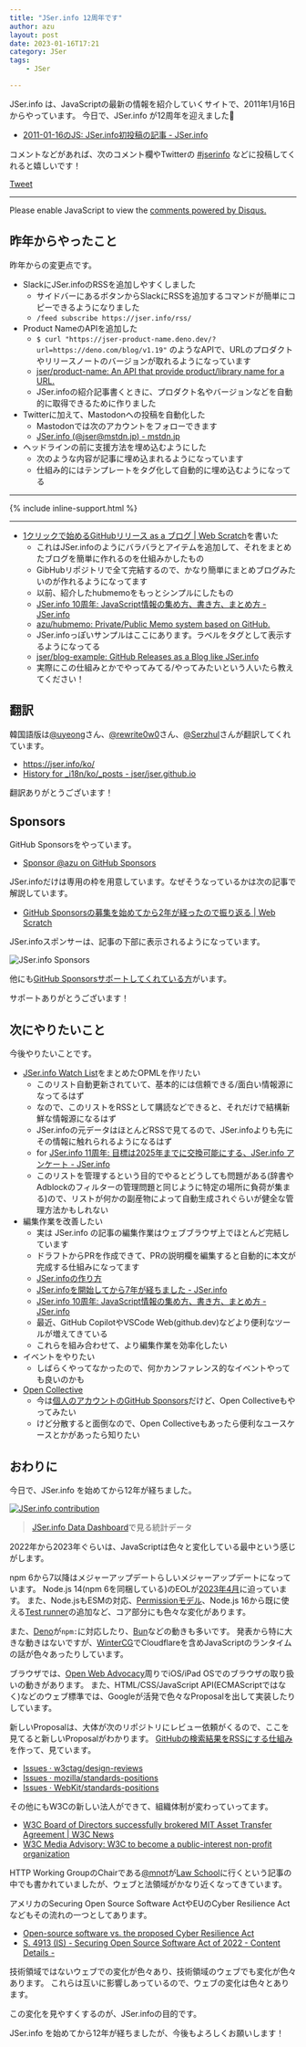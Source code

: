```yaml
---
title: "JSer.info 12周年です"
author: azu
layout: post
date: 2023-01-16T17:21
category: JSer
tags:
    - JSer

---
```


JSer.info は、JavaScriptの最新の情報を紹介していくサイトで、2011年1月16日からやっています。
今日で、JSer.info が12周年を迎えました🎉

- [2011-01-16のJS: JSer.info初投稿の記事 - JSer.info](https://jser.info/post/2774561807)

コメントなどがあれば、次のコメント欄やTwitterの [#jserinfo](https://twitter.com/search?q=%23jserinfo&src=typed_query&f=live) などに投稿してくれると嬉しいです！

<a class="twitter-share-button" href="https://twitter.com/intent/tweet?text=%23jserinfo" data-size="large">Tweet</a>

----

<div id="disqus_thread"></div>
<script>
    (function() { // DON'T EDIT BELOW THIS LINE
      var d = document, s = d.createElement('script');
      s.src = 'https://jser-info-12th.disqus.com/embed.js';
      s.setAttribute('data-timestamp', +new Date());
      (d.head || d.body).appendChild(s);
    })();
</script>
<noscript>Please enable JavaScript to view the <a href="https://disqus.com/?ref_noscript">comments powered by Disqus.</a></noscript>

## 昨年からやったこと

昨年からの変更点です。

- SlackにJSer.infoのRSSを追加しやすくしました
  - サイドバーにあるボタンからSlackにRSSを追加するコマンドが簡単にコピーできるようになりました
  - `/feed subscribe https://jser.info/rss/`
- Product NameのAPIを追加した
  - `$ curl "https://jser-product-name.deno.dev/?url=https://deno.com/blog/v1.19"` のようなAPIで、URLのプロダクトやリリースノートのバージョンが取れるようになっています
  - [jser/product-name: An API that provide product/library name for a URL.](https://github.com/jser/product-name)
  - JSer.infoの紹介記事書くときに、プロダクト名やバージョンなどを自動的に取得できるために作りました
- Twitterに加えて、Mastodonへの投稿を自動化した
  - Mastodonでは次のアカウントをフォローできます
  - [JSer.info (@jser@mstdn.jp) - mstdn.jp](https://mstdn.jp/@jser)
- ヘッドラインの前に支援方法を埋め込むようにした
  - 次のような内容が記事に埋め込まれるようになっています
  - 仕組み的にはテンプレートをタグ化して自動的に埋め込むようになってる

---

{% include inline-support.html %}

---


- [1クリックで始めるGitHubリリース as a ブログ | Web Scratch](https://efcl.info/2022/11/06/github-releases-as-a-blog/)を書いた
  - これはJSer.infoのようにバラバラとアイテムを追加して、それをまとめたブログを簡単に作れるのを仕組みかしたもの
  - GibHubリポジトリで全て完結するので、かなり簡単にまとめブログみたいのが作れるようになってます
  - 以前、紹介したhubmemoをもっとシンプルにしたもの
  - [JSer.info 10周年: JavaScript情報の集め方、書き方、まとめ方 - JSer.info](https://jser.info/2021/01/16/jser-10th/)
  - [azu/hubmemo: Private/Public Memo system based on GitHub.](https://github.com/azu/hubmemo)
  - JSer.infoっぽいサンプルはここにあります。ラベルをタグとして表示するようになってる
  - [jser/blog-example: GitHub Releases as a Blog like JSer.info](https://github.com/jser/blog-example)
  - 実際にこの仕組みとかでやってみてる/やってみたいという人いたら教えてください！

## 翻訳

韓国語版は[@uyeong](https://github.com/uyeong)さん、[@rewrite0w0](https://github.com/rewrite0w0)さん、[@Serzhul](https://github.com/Serzhul)さんが翻訳してくれています。

- <https://jser.info/ko/>
- [History for _i18n/ko/_posts - jser/jser.github.io](https://github.com/jser/jser.github.io/commits/develop/_i18n/ko/_posts)

翻訳ありがとうございます！

## Sponsors

GitHub Sponsorsをやっています。

- [Sponsor @azu on GitHub Sponsors](https://github.com/sponsors/azu)

JSer.infoだけは専用の枠を用意しています。なぜそうなっているかは次の記事で解説しています。

- [GitHub Sponsorsの募集を始めてから2年が経ったので振り返る | Web Scratch](https://efcl.info/2021/10/01/github-sponsors/)

JSer.infoスポンサーは、記事の下部に表示されるようになっています。

![JSer.info Sponsors](https://jser.info/uploads/media/2023/01/20230116-172634.png)

他にも[GitHub Sponsorsサポートしてくれている方](https://github.com/sponsors/azu#sponsors-section-list)がいます。

サポートありがとうございます！

## 次にやりたいこと

今後やりたいことです。

- [JSer.info Watch List](https://jser.info/watch-list/)をまとめたOPMLを作リたい
  - このリスト自動更新されていて、基本的には信頼できる/面白い情報源になってるはず
  - なので、このリストをRSSとして購読などできると、それだけで結構新鮮な情報源になるはず
  - JSer.infoの元データはほとんどRSSで見てるので、JSer.infoよりも先にその情報に触れられるようになるはず
  - for [JSer.info 11周年: 目標は2025年までに交換可能にする、JSer.info アンケート - JSer.info](https://jser.info/2022/01/16/11-years/)
  - このリストを管理するという目的でやるとどうしても問題がある(辞書やAdblockのフィルターの管理問題と同じように特定の場所に負荷が集まる)ので、リストが何かの副産物によって自動生成されぐらいが健全な管理方法かもしれない
- 編集作業を改善したい
  - 実は JSer.info の記事の編集作業はウェブブラウザ上でほとんど完結しています
  - ドラフトからPRを作成できて、PRの説明欄を編集すると自動的に本文が完成する仕組みになってます
  - [JSer.infoの作り方](https://azu.github.io/slide/2017/jser_info/how_to_make_jser_info.html)
  - [JSer.infoを開始してから7年が経ちました - JSer.info](https://jser.info/2018/01/15/jser-info-7years/)
  - [JSer.info 10周年: JavaScript情報の集め方、書き方、まとめ方 - JSer.info](https://jser.info/2021/01/16/jser-10th/)
  - 最近、GitHub CopilotやVSCode Web(github.dev)などより便利なツールが増えてきている
  - これらを組み合わせて、より編集作業を効率化したい
- イベントをやりたい
  - しばらくやってなかったので、何かカンファレンス的なイベントやっても良いのかも
- [Open Collective](https://opencollective.com/)
  - 今は[個人のアカウントのGitHub Sponsors](https://github.com/sponsors/azu)だけど、Open Collectiveもやってみたい
  - けど分散すると面倒なので、Open Collectiveもあったら便利なユースケースとかがあったら知りたい

## おわりに

今日で、JSer.info を始めてから12年が経ちました。

[![JSer.info contribution](https://jser.info/uploads/media/2023/01/20230116-172518.png)](https://jser.info/data-dashboard/)

> [JSer.info Data Dashboard](https://jser.info/data-dashboard/)で見る統計データ

2022年から2023年ぐらいは、JavaScriptは色々と変化している最中という感じがします。

npm 6から7以降はメジャーアップデートらしいメジャーアップデートになっています。
Node.js 14(npm 6を同梱している)のEOLが[2023年4月](https://github.com/nodejs/release#release-schedule)に迫っています。
また、Node.jsもESMの対応、[Permissionモデル](https://yosuke-furukawa.hatenablog.com/entry/2023/01/12/160406)、Node.js 16から既に使える[Test runner](https://nodejs.org/api/test.html)の追加など、コア部分にも色々な変化があります。

また、[Deno](https://deno.land/)が`npm:`に対応したり、[Bun](https://bun.sh/)などの動きも多いです。
発表から特に大きな動きはないですが、[WinterCG](https://wintercg.org/)でCloudflareを含めJavaScriptのランタイムの話が色々あったりしています。

ブラウザでは、[Open Web Advocacy](https://open-web-advocacy.org/)周りでiOS/iPad OSでのブラウザの取り扱いの動きがあります。
また、HTML/CSS/JavaScript API(ECMAScriptではなく)などのウェブ標準では、Googleが活発で色々なProposalを出して実装したりしています。

新しいProposalは、大体が次のリポジトリにレビュー依頼がくるので、ここを見てると新しいProposalがわかります。
[GitHubの検索結果をRSSにする仕組み](https://github.com/azu/github-search-rss)を作って、見ています。

- [Issues · w3ctag/design-reviews](https://github.com/w3ctag/design-reviews/issues)
- [Issues · mozilla/standards-positions](https://github.com/mozilla/standards-positions/issues)
- [Issues · WebKit/standards-positions](https://github.com/WebKit/standards-positions/issues)

その他にもW3Cの新しい法人ができて、組織体制が変わっていってます。

- [W3C Board of Directors successfully brokered MIT Asset Transfer Agreement | W3C News](https://www.w3.org/blog/news/archives/9801)
- [W3C Media Advisory: W3C to become a public-interest non-profit organization](https://www.w3.org/2022/06/pressrelease-w3c-le.html.en)

HTTP Working GroupのChairである[@mnot](https://github.com/mnot/)が[Law School](https://www.mnot.net/blog/2023/01/05/law-school)に行くという記事の中でも書かれていましたが、ウェブと法領域がかなり近くなってきています。

アメリカのSecuring Open Source Software ActやEUのCyber Resilience Actなどもその流れの一つとしてあります。

- [Open-source software vs. the proposed Cyber Resilience Act](https://blog.nlnetlabs.nl/open-source-software-vs-the-cyber-resilience-act/)
- [S. 4913 (IS) - Securing Open Source Software Act of 2022 - Content Details -](https://www.govinfo.gov/app/details/BILLS-117s4913is/summary)

技術領域ではないウェブでの変化が色々あり、技術領域のウェブでも変化が色々あります。
これらは互いに影響しあっているので、ウェブの変化は色々とあります。

この変化を見やすくするのが、JSer.infoの目的です。

JSer.info を始めてから12年が経ちましたが、今後もよろしくお願いします！
